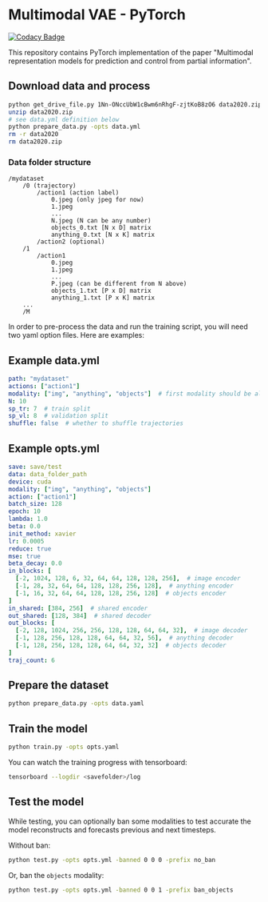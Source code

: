 # Multimodal VAE - PyTorch

[![Codacy Badge](https://app.codacy.com/project/badge/Grade/bc54bed0d2404f94977bc3f92bee5521)](https://www.codacy.com/gh/alper111/multimodal-vae/dashboard?utm_source=github.com&amp;utm_medium=referral&amp;utm_content=alper111/multimodal-vae&amp;utm_campaign=Badge_Grade)

This repository contains PyTorch implementation of the paper "Multimodal representation models for prediction and control from partial information".

## Download data and process
```bash
python get_drive_file.py 1Nn-ONccUbW1cBwm6nRhgF-zjtKoB8zO6 data2020.zip
unzip data2020.zip
# see data.yml definition below
python prepare_data.py -opts data.yml
rm -r data2020
rm data2020.zip
```

### Data folder structure
```
/mydataset
    /0 (trajectory)
        /action1 (action label)
            0.jpeg (only jpeg for now)
            1.jpeg
            ...
            N.jpeg (N can be any number)
            objects_0.txt [N x D] matrix
            anything_0.txt [N x K] matrix
        /action2 (optional)
    /1
        /action1
            0.jpeg
            1.jpeg
            ...
            P.jpeg (can be different from N above)
            objects_1.txt [P x D] matrix
            anything_1.txt [P x K] matrix
    ...
    /M
```

In order to pre-process the data and run the training script, you will need two yaml option files. Here are examples:

## Example data.yml
```yaml
path: "mydataset"
actions: ["action1"]
modality: ["img", "anything", "objects"]  # first modality should be always img
N: 10
sp_tr: 7  # train split
sp_vl: 8  # validation split
shuffle: false  # whether to shuffle trajectories
```

## Example opts.yml
```yaml
save: save/test
data: data_folder_path
device: cuda
modality: ["img", "anything", "objects"]
action: ["action1"]
batch_size: 128
epoch: 10
lambda: 1.0
beta: 0.0
init_method: xavier
lr: 0.0005
reduce: true
mse: true
beta_decay: 0.0
in_blocks: [
  [-2, 1024, 128, 6, 32, 64, 64, 128, 128, 256],  # image encoder
  [-1, 28, 32, 64, 64, 128, 128, 256, 128],  # anything encoder
  [-1, 16, 32, 64, 64, 128, 128, 256, 128]  # objects encoder
]
in_shared: [384, 256]  # shared encoder
out_shared: [128, 384]  # shared decoder
out_blocks: [
  [-2, 128, 1024, 256, 256, 128, 128, 64, 64, 32],  # image decoder
  [-1, 128, 256, 128, 128, 64, 64, 32, 56],  # anything decoder
  [-1, 128, 256, 128, 128, 64, 64, 32, 32]  # objects decoder
]
traj_count: 6
```

## Prepare the dataset
```bash
python prepare_data.py -opts data.yaml
```

## Train the model
```bash
python train.py -opts opts.yaml
```

You can watch the training progress with tensorboard:
```bash
tensorboard --logdir <savefolder>/log
```

## Test the model
While testing, you can optionally ban some modalities to test accurate the model reconstructs and forecasts previous and next timesteps.

Without ban:
```bash
python test.py -opts opts.yml -banned 0 0 0 -prefix no_ban
```

Or, ban the `objects` modality:
```bash
python test.py -opts opts.yml -banned 0 0 1 -prefix ban_objects
```
